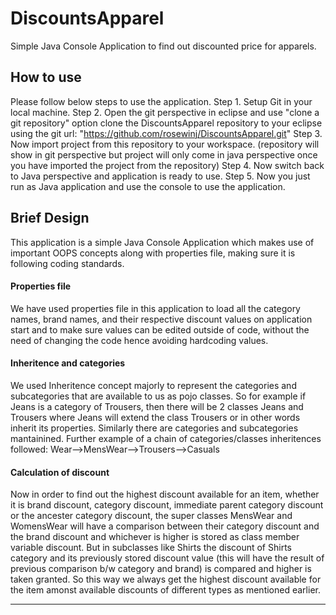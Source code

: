 # DiscountsApparel
Simple Java Console Application to find out discounted price for apparels.

## How to use
Please follow below steps to use the application.
Step 1. Setup Git in your local machine.
Step 2. Open the git perspective in eclipse and use "clone a git repository" option clone the DiscountsApparel repository to your eclipse using the git url: "https://github.com/rosewinj/DiscountsApparel.git"
Step 3. Now import project from this repository to your workspace. (repository will show in git perspective but project will only come in java perspective once you have imported the project from the repository)
Step 4. Now switch back to Java perspective and application is ready to use.
Step 5. Now you just run as Java application and use the console to use the application.

## Brief Design
This application is a simple Java Console Application which makes use of important OOPS concepts along with properties file, making sure it is following coding standards. 

#### Properties file
We have used properties file in this application to load all the category names, brand names, and their respective discount values on application start and to make sure values can be edited outside of code, without the need of changing the code hence avoiding hardcoding values.

#### Inheritence and categories
We used Inheritence concept majorly to represent the categories and subcategories that are available to us as pojo classes. So for example if Jeans is a category of Trousers, then there will be 2 classes Jeans and Trousers where Jeans will extend the class Trousers or in other words inherit its properties. Similarly there are categories and subcategories mantainined.
Further example of a chain of categories/classes inheritences followed: Wear-->MensWear-->Trousers-->Casuals

#### Calculation of discount
Now in order to find out the highest discount available for an item, whether it is brand discount, category discount, immediate parent category discount or the ancester category discount, the super classes MensWear and WomensWear will have a comparison between their category discount and the brand discount and whichever is higher is stored as class member variable discount. But in subclasses like Shirts the discount of Shirts category and its previously stored discount value (this will have the result of previous comparison b/w category and brand) is compared and higher is taken granted. So this way we always get the highest discount available for the item amonst available discounts of different types as mentioned earlier.

***
